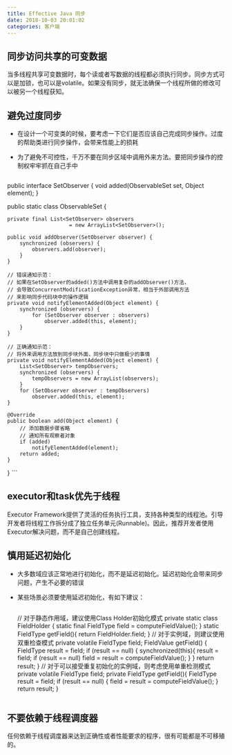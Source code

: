 ```yaml
---
title: Effective Java 同步
date: 2018-10-03 20:01:02
categories: 客户端
---
```


## 同步访问共享的可变数据

当多线程共享可变数据时，每个读或者写数据的线程都必须执行同步。同步方式可以是加锁，也可以是volatile。如果没有同步，就无法确保一个线程所做的修改可以被另一个线程获知。

## 避免过度同步

- 在设计一个可变类的时候，要考虑一下它们是否应该自己完成同步操作。过度的帮助类进行同步操作，会带来性能上的损耗
- 为了避免不可控性，千万不要在同步区域中调用外来方法。要把同步操作的控制权牢牢抓在自己手中

	> ```java
public interface SetObserver {
    void added(ObservableSet set, Object element);
}

public static class ObservableSet {

    private final List<SetObserver> observers
                        = new ArrayList<SetObserver>();

    public void addObserver(SetObserver observer) {
        synchronized (observers) {
            observers.add(observer);
        }
    }

    // 错误通知示范：
    // 如果在SetObserver的added()方法中调用复杂的addObserver()方法，
    // 会导致ConcurrentModificationException异常，相当于外部调用方法
    // 来影响同步代码块中的操作逻辑
    private void notifyElementAdded(Object element) {
        synchronized (observers) {
            for (SetObserver observer : observers)
                observer.added(this, element);
        }
    }

    // 正确通知示范：
    // 将外来调用方法放到同步块外面，同步块中只做极少的事情
    private void notifyElementAdded(Object element) {
        List<SetObserver> tempObservers;
        synchronized (observers) {
            tempObservers = new ArrayList(observers);
        }
        for (SetObserver observer : tempObservers)
            observer.added(this, element);
    }

    @Override
    public boolean add(Object element) {
        // 添加数据步骤省略
        // 通知所有观察者对象
        if (added)
            notifyElementAdded(element);
        return added;
    }
}
	```
	
## executor和task优先于线程

Executor Framework提供了灵活的任务执行工具，支持各种类型的线程池。引导开发者将线程工作拆分成了独立任务单元(Runnable)。因此，推荐开发者使用Executor解决问题，而不是自己创建线程。

## 慎用延迟初始化

- 大多数域应该正常地进行初始化，而不是延迟初始化。延迟初始化会带来同步问题，产生不必要的错误
- 某些场景必须要使用延迟初始化，有如下建议：

	>```java
	// 对于静态作用域，建议使用Class Holder初始化模式
	private static class FieldHolder {
		static final FieldType field = computeFieldValue();
	}
	static FieldType getField(){
		return FieldHolder.field;
	}
	// 对于实例域，则建议使用双重检查模式
	private volatile FieldType field;
	FieldValue getField() {
		FieldType result = field;
		if (result == null) {
			synchronized(this){
			    result = field;
				if (result == null)
				    field = result = computeFieldValue();
			}
		}
		return result;
	}
	// 对于可以接受重复初始化的实例域，则考虑使用单重检测模式
	private volatile FieldType field;
	private FieldType getField(){
		FieldType result = field;
		if (result == null) {
			field = result = computeFieldValue();
		}
		return result;
	}
	```
	
## 不要依赖于线程调度器

任何依赖于线程调度器来达到正确性或者性能要求的程序，很有可能都是不可移殖的。